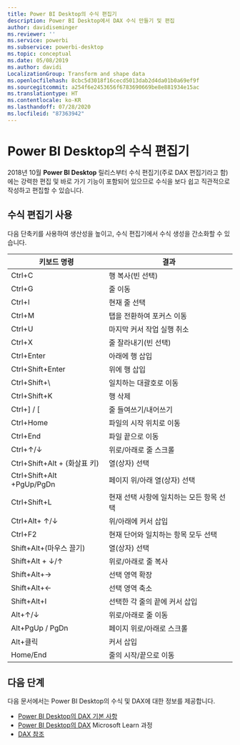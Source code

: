 ```yaml
---
title: Power BI Desktop의 수식 편집기
description: Power BI Desktop에서 DAX 수식 만들기 및 편집
author: davidiseminger
ms.reviewer: ''
ms.service: powerbi
ms.subservice: powerbi-desktop
ms.topic: conceptual
ms.date: 05/08/2019
ms.author: davidi
LocalizationGroup: Transform and shape data
ms.openlocfilehash: 8cbc5d3018f16cecd5013dab2d4da01b0a69ef9f
ms.sourcegitcommit: a254f6e2453656f6783690669be8e881934e15ac
ms.translationtype: HT
ms.contentlocale: ko-KR
ms.lasthandoff: 07/28/2020
ms.locfileid: "87363942"
---
```

# <a name="formula-editor-in-power-bi-desktop"></a>Power BI Desktop의 수식 편집기

2018년 10월 **Power BI Desktop** 릴리스부터 수식 편집기(주로 DAX 편집기라고 함)에는 강력한 편집 및 바로 가기 기능이 포함되어 있으므로 수식을 보다 쉽고 직관적으로 작성하고 편집할 수 있습니다. 

## <a name="using-the-formula-editor"></a>수식 편집기 사용

다음 단축키를 사용하여 생산성을 높이고, 수식 편집기에서 수식 생성을 간소화할 수 있습니다.


|키보드 명령  |결과  |
|---------|---------|
|Ctrl+C  | 행 복사(빈 선택) |
|Ctrl+G  |줄 이동 |
|Ctrl+I  |현재 줄 선택  |
|Ctrl+M  |탭을 전환하여 포커스 이동 |
|Ctrl+U  |마지막 커서 작업 실행 취소  |
|Ctrl+X   | 줄 잘라내기(빈 선택) |
|Ctrl+Enter  |아래에 행 삽입  |
|Ctrl+Shift+Enter  |위에 행 삽입  |
|Ctrl+Shift+\  |일치하는 대괄호로 이동  |
|Ctrl+Shift+K  |행 삭제  |
|Ctrl+] / [  |줄 들여쓰기/내어쓰기  |
|Ctrl+Home  |파일의 시작 위치로 이동  |
|Ctrl+End  |파일 끝으로 이동  |
|Ctrl+↑/↓   |위로/아래로 줄 스크롤  |
|Ctrl+Shift+Alt + (화살표 키)  |열(상자) 선택  |
|Ctrl+Shift+Alt +PgUp/PgDn  |페이지 위/아래 열(상자) 선택 |
|Ctrl+Shift+L  |현재 선택 사항에 일치하는 모든 항목 선택 |
|Ctrl+Alt+ ↑/↓  |위/아래에 커서 삽입  |
|Ctrl+F2  |현재 단어와 일치하는 항목 모두 선택 | 
|Shift+Alt+(마우스 끌기) |열(상자) 선택  |
|Shift+Alt + ↓/↑  |위로/아래로 줄 복사  |
|Shift+Alt+→  |선택 영역 확장  |
|Shift+Alt+←  |선택 영역 축소 |
|Shift+Alt+I  |선택한 각 줄의 끝에 커서 삽입 |
|Alt+↑/↓  | 위로/아래로 줄 이동 |
|Alt+PgUp / PgDn  |페이지 위로/아래로 스크롤  |
|Alt+클릭  |커서 삽입  |
|Home/End  |줄의 시작/끝으로 이동  |

## <a name="next-steps"></a>다음 단계

다음 문서에서는 Power BI Desktop의 수식 및 DAX에 대한 정보를 제공합니다.

* [Power BI Desktop의 DAX 기본 사항](desktop-quickstart-learn-dax-basics.md)
* [Power BI Desktop의 DAX](https://docs.microsoft.com/learn/paths/dax-power-bi/) Microsoft Learn 과정
* [DAX 참조](/dax/)
